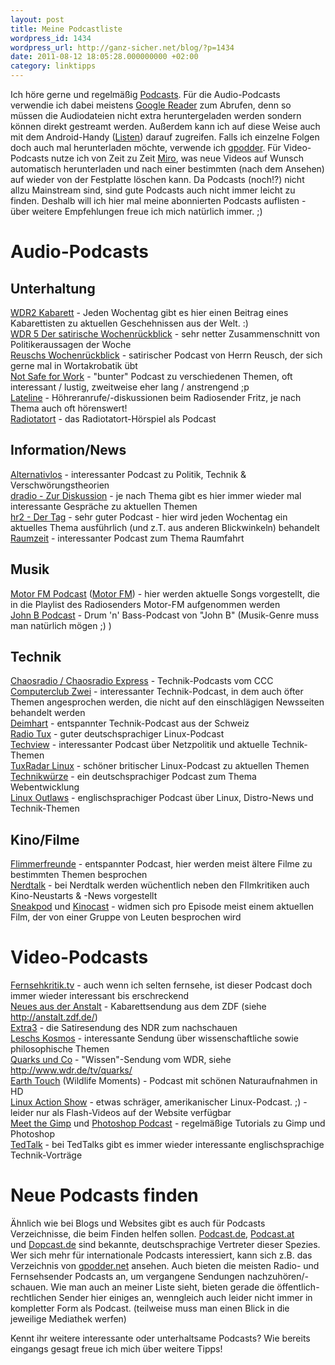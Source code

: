 ```yaml
---
layout: post
title: Meine Podcastliste
wordpress_id: 1434
wordpress_url: http://ganz-sicher.net/blog/?p=1434
date: 2011-08-12 18:05:28.000000000 +02:00
category: linktipps
---
```

Ich höre gerne und regelmäßig <a href="http://de.wikipedia.org/wiki/Podcasting">Podcasts</a>. Für die Audio-Podcasts verwendie ich dabei meistens <a href="http://www.google.de/reader">Google Reader</a> zum Abrufen, denn so müssen die Audiodateien nicht extra heruntergeladen werden sondern können direkt gestreamt werden. Außerdem kann ich auf diese Weise auch mit dem Android-Handy (<a href="https://market.android.com/details?id=com.google.android.apps.listen">Listen</a>) darauf zugreifen. Falls ich einzelne Folgen doch auch mal herunterladen möchte, verwende ich <a href="http://gpodder.org/">gpodder</a>. Für Video-Podcasts nutze ich von Zeit zu Zeit <a href="http://www.getmiro.com/">Miro</a>, was neue Videos auf Wunsch automatisch herunterladen und nach einer bestimmten (nach dem Ansehen) auf wieder von der Festplatte löschen kann. Da Podcasts (noch!?) nicht allzu Mainstream sind, sind gute Podcasts auch nicht immer leicht zu finden. Deshalb will ich hier mal meine abonnierten Podcasts auflisten - über weitere Empfehlungen freue ich mich natürlich immer. ;)
<!--more-->

Audio-Podcasts
==============

Unterhaltung
-------------
[WDR2 Kabarett][1] - Jeden Wochentag gibt es hier einen Beitrag eines Kabarettisten zu aktuellen Geschehnissen aus der Welt. :)  
[WDR 5 Der satirische Wochenrückblick][2] - sehr netter Zusammenschnitt von Politikeraussagen der Woche  
[Reuschs Wochenrückblick][3] - satirischer Podcast von Herrn Reusch, der sich gerne mal in Wortakrobatik übt  
[Not Safe for Work][4] -  "bunter" Podcast zu verschiedenen Themen, oft interessant / lustig, zweitweise eher lang / anstrengend ;p  
[Lateline][5] - Höhreranrufe/-diskussionen beim Radiosender Fritz, je nach Thema auch oft hörenswert!  
[Radiotatort][6] - das Radiotatort-Hörspiel als Podcast

 [1]: http://www.wdr2.de/unterhaltung/kabarett/
 [2]: http://www.wdr5.de/nachhoeren/satirischer-wochenrueckblick.html
 [3]: http://www.swr3.de/rss/reuschs-rigoroser-wochenrueckblick/-/id=477150/did=447040/l68l8v/index.xml
 [4]: http://tim.geekheim.de/not-safe-for-work/
 [5]: http://blogs.hr-online.de/lateline/
 [6]: http://radiotatort.ard.de/

Information/News
-------------------
[Alternativlos][11] - interessanter Podcast zu Politik, Technik & Verschwörungstheorien  
[dradio - Zur Diskussion][12] - je nach Thema gibt es hier immer wieder mal interessante Gespräche zu aktuellen Themen  
[hr2 - Der Tag][13] - sehr guter Podcast - hier wird jeden Wochentag ein aktuelles Thema ausführlich (und z.T. aus anderen Blickwinkeln) behandelt  
[Raumzeit][14] - interessanter Podcast zum Thema Raumfahrt

 [11]: http://alternativlos.org/
 [12]: http://www.dradio.de/podcast/
 [13]: http://www.hr-online.de/website/radio/hr2/index.jsp?rubrik=22844
 [14]: http://www.raumzeit-podcast.de/

Musik
------
[Motor FM Podcast][21] ([Motor FM][22]) - hier werden aktuelle Songs vorgestellt, die in die Playlist des Radiosenders Motor-FM aufgenommen werden  
[John B Podcast][23] - Drum 'n' Bass-Podcast von "John B" (Musik-Genre muss man natürlich mögen ;) )

 [21]: http://www.motor.de/podcast/2/motor_fm_podcast.xml
 [22]: http://www.motor.de/motorfm
 [23]: http://www.johnbpodcast.com/

Technik
--------
[Chaosradio / Chaosradio Express][31] - Technik-Podcasts vom CCC  
[ Computerclub Zwei][32] - interessanter Technik-Podcast, in dem auch öfter Themen angesprochen werden, die nicht auf den einschlägigen Newsseiten behandelt werden  
[Deimhart][33] - entspannter Technik-Podcast aus der Schweiz  
[ Radio Tux][34] - guter deutschsprachiger Linux-Podcast  
[Techview][35] - interessanter Podcast über Netzpolitik und aktuelle Technik-Themen  
[TuxRadar Linux][36] - schöner britischer Linux-Podcast zu aktuellen Themen  
[Technikwürze][37] - ein deutschsprachiger Podcast zum Thema Webentwicklung  
[Linux Outlaws][38] -  englischsprachiger Podcast über Linux, Distro-News und Technik-Themen

 [31]: http://chaosradio.ccc.de/
 [32]: http://www.cczwei.de/
 [33]: http://deimhart.net/
 [34]: http://blog.radiotux.de/
 [35]: http://techviewpodcast.wordpress.com/
 [36]: http://www.tuxradar.com/
 [37]: http://technikwuerze.de/
 [38]: http://sixgun.org/linuxoutlaws/

Kino/Filme
-----------
[Flimmerfreunde][41] - entspannter Podcast, hier werden meist ältere Filme zu bestimmten Themen besprochen  
[Nerdtalk][42] - bei Nerdtalk werden wüchentlich neben den FIlmkritiken auch Kino-Neustarts & -News vorgestellt  
[Sneakpod][43] und  [Kinocast][44] - widmen sich pro Episode meist einem aktuellen Film, der von einer Gruppe von Leuten besprochen wird

 [41]: http://www.flimmerfreunde.de/
 [42]: http://www.nerdtalk.de/
 [43]: http://www.sneakpod.de/
 [44]: http://www.kinocast.net/
 
Video-Podcasts
===============
[Fernsehkritik.tv][51] - auch wenn ich selten fernsehe, ist dieser Podcast doch immer wieder interessant bis erschreckend  
[Neues aus der Anstalt][52] -  Kabarettsendung aus dem ZDF (siehe <http://anstalt.zdf.de/>)  
[Extra3][53] - die Satiresendung des NDR zum nachschauen  
[Leschs Kosmos][54] - interessante Sendung über wissenschaftliche sowie philosophische Themen  
[Quarks und Co][55] -  "Wissen"-Sendung vom WDR, siehe [http://www.wdr.de/tv/quarks/ ][56]  
[Earth Touch][57] (Wildlife Moments) - Podcast mit schönen Naturaufnahmen in HD  
[Linux Action Show][58] -  etwas schräger, amerikanischer Linux-Podcast. ;) - leider nur als Flash-Videos auf der Website verfügbar  
[Meet the Gimp][59] und [Photoshop Podcast][60] - regelmäßige Tutorials zu Gimp und Photoshop  
[TedTalk][61] -  bei TedTalks gibt es immer wieder interessante englischsprachige Technik-Vorträge

 [51]: http://fernsehkritik.tv/
 [52]: http://www.zdf.de/ZDFmediathek/podcast/222630?view=podcast
 [53]: http://www.ndr.de/fernsehen/sendungen/extra_3/podcast/index.html
 [54]: http://www.zdf.de/ZDFde/inhalt/20/0,1872,5248820,00.html
 [55]: http://podcast.wdr.de/quarks.xml
 [56]: http://www.wdr.de/tv/quarks/
 [57]: http://www.earth-touch.com/rss/
 [58]: http://www.jupiterbroadcasting.com/show/linuxactionshow/
 [59]: http://meetthegimp.org/
 [60]: http://www.photoshop-podcast.de/
 [61]: http://www.ted.com/talks
 
Neue Podcasts finden
=====================
Ähnlich wie bei Blogs und Websites gibt es auch für Podcasts Verzeichnisse, die beim Finden helfen sollen. <a href="http://www.podcast.de/">Podcast.de</a>, <a href="http://www.podcast.de/">Podcast.at</a> und <a href="http://www.dopcast.de/">Dopcast.de</a> sind bekannte, deutschsprachige Vertreter dieser Spezies. Wer sich mehr für internationale Podcasts interessiert, kann sich z.B. das Verzeichnis von <a href="http://gpodder.net/directory/">gpodder.net</a> ansehen.
Auch bieten die meisten Radio- und Fernsehsender Podcasts an, um vergangene Sendungen nachzuhören/-schauen. Wie man auch an meiner Liste sieht, bieten gerade die öffentlich-rechtlichen Sender hier einiges an, wenngleich auch leider nicht immer in kompletter Form als Podcast. (teilweise muss man einen Blick in die jeweilige Mediathek werfen)

Kennt ihr weitere interessante oder unterhaltsame Podcasts? Wie bereits eingangs gesagt freue ich mich über weitere Tipps!
